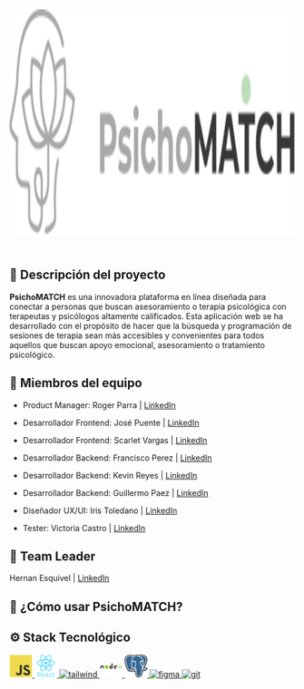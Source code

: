 <div align="center">
  <img width="900" height="400" style="margin-bottom: 1.5rem" src="Frontend/src/assets/Images/logo.svg" />
</div>

## 📕 Descripción del proyecto

<b>PsichoMATCH</b> es una innovadora plataforma en línea diseñada para conectar a personas que buscan asesoramiento o terapia psicológica con terapeutas y psicólogos altamente calificados. Esta aplicación web se ha desarrollado con el propósito de hacer que la búsqueda y programación de sesiones de terapia sean más accesibles y convenientes para todos aquellos que buscan apoyo emocional, asesoramiento o tratamiento psicológico. 



## 👷 Miembros del equipo

* Product Manager: Roger Parra | [LinkedIn](www.linkedin.com/in/roger-parra)

* Desarrollador Frontend: José Puente | [LinkedIn](https://www.linkedin.com/in/jos%C3%A9-puente-96214619b)

* Desarrollador Frontend: Scarlet Vargas | [LinkedIn](https://www.linkedin.com/in/scarletvargas-systems-engineer?utm_source=share&utm_campaign=share_via&utm_content=profile&utm_medium=android_app)

* Desarrollador Backend: Francisco Perez | [LinkedIn](https://www.linkedin.com/in/francisco-perezdev/)

* Desarrollador Backend: Kevin Reyes | [LinkedIn](https://www.linkedin.com/in/kevin-reyes-2a1470125/)

* Desarrollador Backend: Guillermo Paez | [LinkedIn](https://www.linkedin.com/in/nahuelgarrido/)

* Diseñador UX/UI: Iris Toledano | [LinkedIn](https://www.linkedin.com/in/iris-toledano-ayala-362150133/)

* Tester: Victoria Castro | [LinkedIn](www.linkedin.com/in/victoria-castro-bc)

##  📝 Team Leader

Hernan Esquivel | [LinkedIn](www.linkedin.com/in/hernan-esquivel)



## 🚀 ¿Cómo usar PsichoMATCH?




## ⚙️ Stack Tecnológico
<p align="left"> 
<a href="https://developer.mozilla.org/en-US/docs/Web/JavaScript" target="_blank" rel="noreferrer"> <img src="https://raw.githubusercontent.com/devicons/devicon/master/icons/javascript/javascript-original.svg" alt="javascript" width="40" height="40"/> </a>
<a href="https://reactjs.org/" target="_blank" rel="noreferrer"> <img src="https://raw.githubusercontent.com/devicons/devicon/master/icons/react/react-original-wordmark.svg" alt="react" width="40" height="40"/> </a><a href="https://tailwindcss.com/" target="_blank" rel="noreferrer"> <img src="https://www.vectorlogo.zone/logos/tailwindcss/tailwindcss-icon.svg" alt="tailwind" width="40" height="40"/> </a> <a href="https://nodejs.org" target="_blank" rel="noreferrer"> <img src="https://raw.githubusercontent.com/devicons/devicon/master/icons/nodejs/nodejs-original-wordmark.svg" alt="nodejs" width="40" height="40"/> </a><a href="https://www.postgresql.org/" target="_blank" rel="noreferrer"> <img src="https://raw.githubusercontent.com/github/explore/80688e429a7d4ef2fca1e82350fe8e3517d3494d/topics/postgresql/postgresql.png" alt="postgresql" width="40" height="40"/> </a><a href="https://www.figma.com/" target="_blank" rel="noreferrer"> <img src="https://www.vectorlogo.zone/logos/figma/figma-icon.svg" alt="figma" width="40" height="40"/> </a><a href="https://git-scm.com/" target="_blank" rel="noreferrer"> <img src="https://www.vectorlogo.zone/logos/git-scm/git-scm-icon.svg" alt="git" width="40" height="40"/> </a>
 </p>